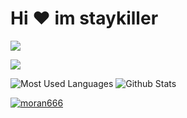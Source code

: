 # Hi ‍❤️‍ im staykiller 

<img src="https://readme-typing-svg.herokuapp.com/?lines=Welcome,%20Visitor!;Hello%20Github%20World!&font=Roboto" />

<p>
<a href="https://space.bilibili.com/580203163"><img src="https://img.shields.io/static/v1?label=Video&message=Bilibili&color=cyan"/></a>
</p>

![Most Used Languages](https://github-readme-stats.vercel.app/api/top-langs/?username=wangzirui32&theme=dark&layout=compact)
![Github Stats](https://github-readme-stats.vercel.app/api?username=moran666&show_icons=true&theme=dark&count_private=true)


<p align="left">
<a href="https://github.com/ryo-ma/github-profile-trophy">
<img src="https://github-profile-trophy.vercel.app/?username=moran666" alt="moran666" />
</a>
</p>
